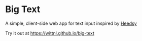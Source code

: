 # Big Text

A simple, client-side web app for text input inspired by [Heedsy](http://chat3r.com/heedsy)
 
Try it out at https://wittnl.github.io/big-text